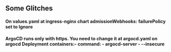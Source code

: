 ## Some Glitches
#### On values.yaml at ingress-nginx chart admissionWebhooks: failurePolicy set to Ignore
#### ArgoCD runs only with https. You need to change it at argocd.yaml on argocd Deployment containers:- command: - argocd-server - --insecure